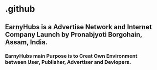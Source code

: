 # .github 
## EarnyHubs is a Advertise Network and Internet Company Launch by Pronabjyoti Borgohain, Assam, India.

### EarnyHubs main Purpose is to Creat Own Environment between User, Publisher, Advertiser and Devlopers.
